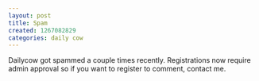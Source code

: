 ```yaml
---
layout: post
title: Spam
created: 1267082829
categories: daily cow
---
```

Dailycow got spammed a couple times recently. Registrations now require admin approval so if you want to register to comment, contact me.
